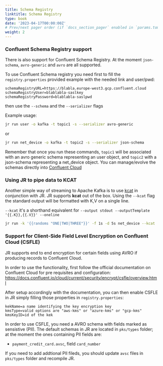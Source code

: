 ```yaml
---
title: Schema Registry
linktitle: Schema Registry
type: book
date: '2023-04-17T00:00:00Z'
# Prev/next pager order (if `docs_section_pager` enabled in `params.toml`)
weight: 2
---
```


### Confluent Schema Registry support

There is also support for Confluent Schema Registry.
At the moment `json-schema`, `avro-generic` and `avro` are all supported.

To use Confluent Schema registry you need first to fill the `registry.properties` provided example with the needed link and user/pwd:

```properties
schemaRegistryURL=https://blabla.europe-west3.gcp.confluent.cloud
schemaRegistryUser=blablabla-saslkey
schemaRegistryPassword=blablabla-saslpwd
```
then use the `--schema` and the `--serializer` flags

Example usage:
```bash
jr run user -o kafka -t topic1 -s --serializer avro-generic
```
or
```bash
jr run net_device -o kafka -t topic2 -s --serializer json-schema
```
Remember that once you run these commands, `topic1` will be associated with an avro generic schema representing an user
object, and `topic2` with a json-schema representing a net_device object.
You can manage/evolve the schemas directly into [Confluent Cloud]("https://confluent.cloud/")

### Using JR to pipe data to **KCAT**

Another simple way of streaming to Apache Kafka is to use [kcat](https://github.com/edenhill/kcat) in conjunction with JR.
JR supports **kcat** out of the box. Using the `--kcat` flag the standard output will be formatted with K,V on a single line.

`--kcat` it's a shorthand equivalent for `--output stdout --outputTemplate '{{.K}},{{.V}}' --oneline`


```bash
jr run -k '{{randoms "ONE|TWO|THREE"}}' -f 1s -d 5s net_device --kcat | kcat -F kafka/config.properties -K , -P -t test
```

### Support for Client-Side Field Level Encryption on Confluent Cloud (CSFLE)

JR supports end to end encryption for certain fields using AVRO if producing records to Confluent Cloud.

In order to use the functionality, first follow the official documentation on Confluent Cloud for pre requisites and configuration: 
https://docs.confluent.io/cloud/current/security/encrypt/csfle/overview.html

After setup accordingly with the documentation, you can then enable CSFLE in JR simply filling those properties in `registry.properties`: 

```properties
kekName=a name identifying the key encryption key 
kmsType=valid options are "aws-kms" or "azure-kms" or "gcp-kms"
kmsKeyID=id of the kek
```

In order to use CSFLE, you need a AVRO schema with fields marked as sensistive (PII). 
The default schemas in JR are located in `pks/types` folder; at the moment the ones containing PII fields are:

 - `payment_credit_card.avsc`, field `card_number`

If you need to add addtional PII fileds, you should update `avsc` files in `pks/types` folder and recompile JR.
